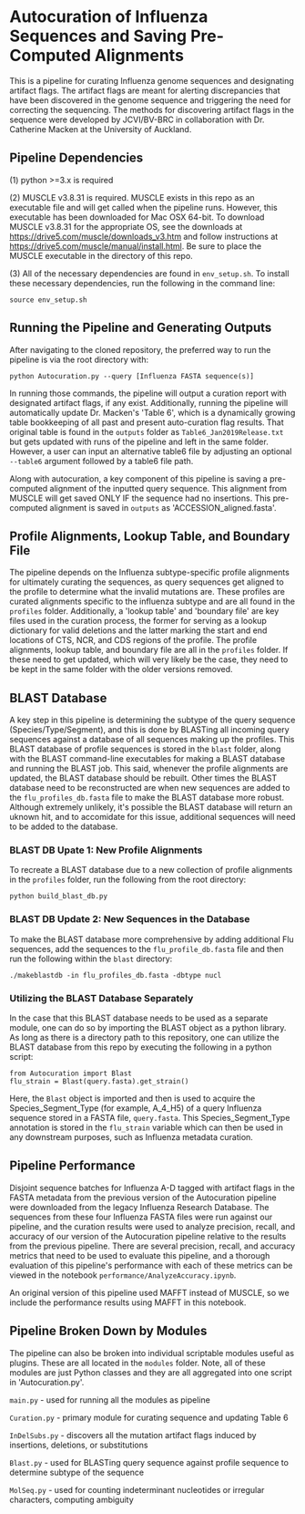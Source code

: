 # Autocuration of Influenza Sequences and Saving Pre-Computed Alignments

This is a pipeline for curating Influenza genome sequences and designating artifact flags. The artifact
flags are meant for alerting discrepancies that have been discovered in the genome sequence and triggering
the need for correcting the sequencing.  The methods for discovering artifact flags in the sequence were
developed by JCVI/BV-BRC in collaboration with Dr. Catherine Macken at the University of Auckland.

## Pipeline Dependencies

(1) python >=3.x is required

(2) MUSCLE v3.8.31 is required.  MUSCLE exists in this repo as an executable file and will get called when
the pipeline runs.  However, this executable has been downloaded for Mac OSX 64-bit.  To download MUSCLE 
v3.8.31 for the appropriate OS, see the downloads at https://drive5.com/muscle/downloads_v3.htm 
and follow instructions at https://drive5.com/muscle/manual/install.html.  Be sure to place the MUSCLE 
executable in the directory of this repo.

(3) All of the necessary dependencies are found in `env_setup.sh`.  To install these necessary dependencies, 
run the following in the command line:
	
	source env_setup.sh

## Running the Pipeline and Generating Outputs

After navigating to the cloned repository, the preferred way to run the pipeline is via the root directory with:

	python Autocuration.py --query [Influenza FASTA sequence(s)]

In running those commands, the pipeline will output a curation report with designated artifact flags,
if any exist.  Additionally, running the pipeline will automatically update Dr. Macken's 'Table 6',
which is a dynamically growing table bookkeeping of all past and present auto-curation flag results.
That original table is found in the `outputs` folder as `Table6_Jan2019Release.txt` but gets updated
with runs of the pipeline and left in the same folder.  However, a user can input an alternative table6
file by adjusting an optional `--table6` argument followed by a table6 file path.

Along with autocuration, a key component of this pipeline is saving a pre-computed alignment of the 
inputted query sequence.  This alignment from MUSCLE will get saved ONLY IF the sequence had no 
insertions. This pre-computed alignment is saved in `outputs` as 'ACCESSION_aligned.fasta'.

## Profile Alignments, Lookup Table, and Boundary File

The pipeline depends on the Influenza subtype-specific profile alignments for ultimately curating
the sequences, as query sequences get aligned to the profile to determine what the invalid mutations
are.  These profiles are curated alignments specific to the influenza subtype and are all found in the
`profiles` folder. Additionally, a 'lookup table' and 'boundary file' are key files used in the curation
process, the former for serving as a lookup dictionary for valid deletions and the latter marking the 
start and end locations of CTS, NCR, and CDS regions of the profile.  The profile alignments, lookup table,
and boundary file are all in the `profiles` folder.  If these need to get updated, which will very likely
be the case, they need to be kept in the same folder with the older versions removed.

## BLAST Database

A key step in this pipeline is determining the subtype of the query sequence (Species/Type/Segment), and
this is done by BLASTing all incoming query sequences against a database of all sequences making up the
profiles.  This BLAST database of profile sequences is stored in the `blast` folder, along with the BLAST
command-line executables for making a BLAST database and running the BLAST job.  This said, whenever the
profile alignments are updated, the BLAST database should be rebuilt.  Other times the BLAST database
need to be reconstructed are when new sequences are added to the `flu_profiles_db.fasta` file to make the
BLAST database more robust. Although extremely unlikely, it's possible the BLAST database will return
an uknown hit, and to accomidate for this issue, additional sequences will need to be added to the database. 

### BLAST DB Upate 1: New Profile Alignments

To recreate a BLAST database due to a new collection of profile alignments in the `profiles` folder, run
the following from the root directory:

	python build_blast_db.py

### BLAST DB Update 2: New Sequences in the Database

To make the BLAST database more comprehensive by adding additional Flu sequences, add the sequences to the
`flu_profile_db.fasta` file and then run the following within the `blast` directory:

	./makeblastdb -in flu_profiles_db.fasta -dbtype nucl

### Utilizing the BLAST Database Separately

In the case that this BLAST database needs to be used as a separate module, one can do so by importing the
BLAST object as a python library.  As long as there is a directory path to this repository, one can utilize
the BLAST database from this repo by executing the following in a python script:

	from Autocuration import Blast
	flu_strain = Blast(query.fasta).get_strain()

Here, the `Blast` object is imported and then is used to acquire the Species_Segment_Type (for example, A_4_H5)
of a query Influenza sequence stored in a FASTA file, `query.fasta`.  This Species_Segment_Type annotation is 
stored in the `flu_strain` variable which can then be used in any downstream purposes, such as Influenza metadata 
curation.


## Pipeline Performance

Disjoint sequence batches for Influenza A-D tagged with artifact flags in the FASTA metadata from the previous 
version of the Autocuration pipeline were downloaded from the legacy Influenza Research Database.  The
sequences from these four Influenza FASTA files were run against our pipeline, and the curation results were 
used to analyze precision, recall, and accuracy of our version of the Autocuration pipeline relative to the results 
from the previous pipeline.  There are several precision, recall, and accuracy metrics that need to be used to evaluate 
this pipeline, and a thorough evaluation of this pipeline's performance with each of these metrics can be viewed in 
the notebook `performance/AnalyzeAccuracy.ipynb`.

An original version of this pipeline used MAFFT instead of MUSCLE, so we include the performance results using
MAFFT in this notebook.

## Pipeline Broken Down by Modules

The pipeline can also be broken into individual scriptable modules useful as plugins. These are all
located in the `modules` folder.  Note, all of these modules are just Python classes and they are all
aggregated into one script in 'Autocuration.py'.

`main.py` - used for running all the modules as pipeline

`Curation.py` - primary module for curating sequence and updating Table 6

`InDelSubs.py` - discovers all the mutation artifact flags induced by insertions, deletions, or substitutions

`Blast.py` - used for BLASTing query sequence against profile sequence to determine subtype of the sequence

`MolSeq.py` - used for counting indeterminant nucleotides or irregular characters, computing ambiguity



